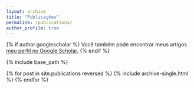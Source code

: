 ```yaml
---
layout: archive
title: "Publicações"
permalink: /publications/
author_profile: true
---
```


{% if author.googlescholar %}
  Você também pode encontrar meus artigos  <u><a href="{{author.googlescholar}}">meu perfil no Google Scholar</a>.</u>
{% endif %}

{% include base_path %}

{% for post in site.publications reversed %}
  {% include archive-single.html %}
{% endfor %}

